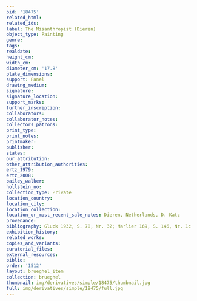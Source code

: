 ```yaml
---
pid: '18475'
related_html: 
related_ids: 
label: The Misanthropist (Dieren)
object_type: Painting
genre: 
tags: 
realdate: 
height_cm: 
width_cm: 
diameter_cm: '17.8'
plate_dimensions: 
support: Panel
drawing_medium: 
signature: 
signature_location: 
support_marks: 
further_inscription: 
collaborators: 
collaborator_notes: 
collectors_patrons: 
print_type: 
print_notes: 
printmaker: 
publisher: 
states: 
our_attribution: 
other_attribution_authorities: 
ertz_1979: 
ertz_2008: 
bailey_walker: 
hollstein_no: 
collection_type: Private
location_country: 
location_city: 
location_collection: 
location_or_most_recent_sale_notes: Dieren, Netherlands, D. Katz
provenance: 
bibliography: Gluck 1932, S. 78, Nr. 32; Marlier 169, S. 146, Nr. 1c
exhibition_history: 
related_works: 
copies_and_variants: 
curatorial_files: 
external_resources: 
biblio: 
order: '1512'
layout: brueghel_item
collection: brueghel
thumbnail: img/derivatives/simple/18475/thumbnail.jpg
full: img/derivatives/simple/18475/full.jpg
---
```

